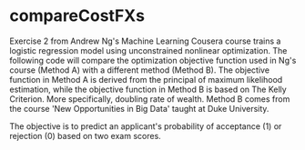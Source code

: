 compareCostFXs
==============

Exercise 2 from Andrew Ng's Machine Learning Cousera course trains a logistic regression model using unconstrained nonlinear optimization.  The following code will compare the optimization objective function used in Ng's course (Method A) with a different method (Method B). The objective function in Method A is derived from the principal of maximum likelihood estimation, while the objective function in Method B is based on The Kelly Criterion.  More specifically, doubling rate of wealth.  Method B comes from the course 'New Opportunities in Big Data' taught
at Duke University.

The objective is to predict an applicant's probability of acceptance (1) or rejection (0) based on two exam scores. 
